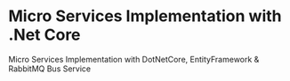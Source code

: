 # Micro Services Implementation with .Net Core
Micro Services Implementation with DotNetCore, EntityFramework & RabbitMQ Bus Service

